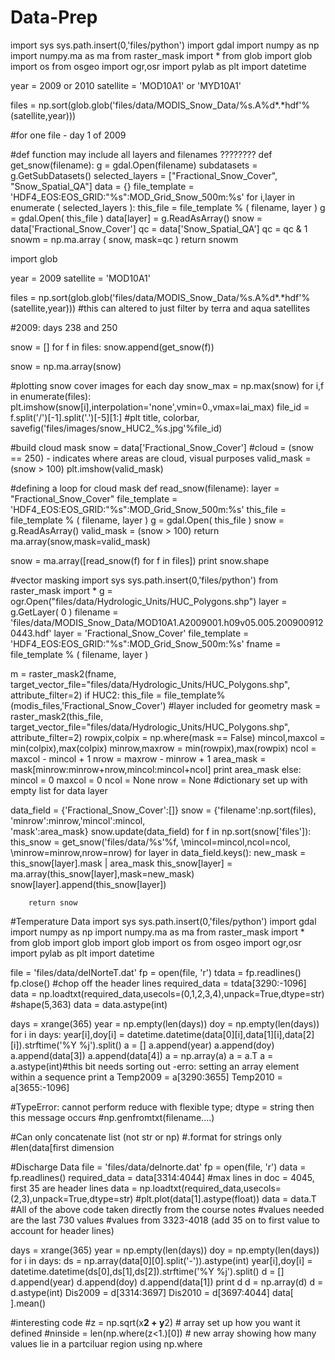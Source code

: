 Data-Prep
=========
import sys
sys.path.insert(0,'files/python')
import gdal
import numpy as np
import numpy.ma as ma
from raster_mask import *
from glob import glob
import os
from osgeo import ogr,osr
import pylab as plt
import datetime

year = 2009 or 2010
satellite = 'MOD10A1' or 'MYD10A1'

files = np.sort(glob.glob('files/data/MODIS_Snow_Data/%s.A%d*.*hdf'%(satellite,year)))

#for one file - day 1 of 2009

#def function may include all layers and filenames ????????
def get_snow(filename):
    g = gdal.Open(filename)
    subdatasets = g.GetSubDatasets()
    selected_layers = ["Fractional_Snow_Cover", "Snow_Spatial_QA"]
    data = {}
    file_template = 'HDF4_EOS:EOS_GRID:"%s":MOD_Grid_Snow_500m:%s'
    for i,layer in enumerate ( selected_layers ):
	this_file = file_template % ( filename, layer )
	g = gdal.Open( this_file )
	data[layer] = g.ReadAsArray()
    snow = data['Fractional_Snow_Cover']
    qc = data['Snow_Spatial_QA']
    qc = qc & 1
    snowm = np.ma.array ( snow, mask=qc )
    return snowm

import glob

year = 2009
satellite = 'MOD10A1'

files = np.sort(glob.glob('files/data/MODIS_Snow_Data/%s.A%d*.*hdf'%(satellite,year)))
#this can altered to just filter by terra and aqua satellites

#2009: days 238 and 250

snow = []
for f in files:
    snow.append(get_snow(f))

snow = np.ma.array(snow)

#plotting snow cover images for each day
snow_max = np.max(snow)
for i,f in enumerate(files):
    plt.imshow(snow[i],interpolation='none',vmin=0.,vmax=lai_max)
    file_id = f.split('/')[-1].split('.')[-5][1:]
#plt title, colorbar, savefig('files/images/snow_HUC2_%s.jpg'%file_id)


#build cloud mask
snow = data['Fractional_Snow_Cover']
#cloud = (snow == 250) - indicates where areas are cloud, visual purposes
valid_mask = (snow > 100)
plt.imshow(valid_mask)

#defining a loop for cloud mask
def read_snow(filename):
    layer = "Fractional_Snow_Cover"
    file_template = 'HDF4_EOS:EOS_GRID:"%s":MOD_Grid_Snow_500m:%s'
    this_file = file_template % ( filename, layer )
    g = gdal.Open( this_file )
    snow = g.ReadAsArray()
    valid_mask = (snow > 100)
    return ma.array(snow,mask=valid_mask)

snow = ma.array([read_snow(f) for f in files])
print snow.shape


#vector masking
import sys
sys.path.insert(0,'files/python')
from raster_mask import *
g = ogr.Open("files/data/Hydrologic_Units/HUC_Polygons.shp")
layer = g.GetLayer( 0 )
filename = 'files/data/MODIS_Snow_Data/MOD10A1.A2009001.h09v05.005.2009009120443.hdf'
layer = 'Fractional_Snow_Cover'
file_template = 'HDF4_EOS:EOS_GRID:"%s":MOD_Grid_Snow_500m:%s'
fname = file_template % ( filename, layer )

m = raster_mask2(fname,\
                target_vector_file="files/data/Hydrologic_Units/HUC_Polygons.shp",\
                attribute_filter=2)
if HUC2:
    this_file = file_template%(modis_files,'Fractional_Snow_Cover') #layer included for geometry
    mask = raster_mask2(this_file,\
                target_vector_file="files/data/Hydrologic_Units/HUC_Polygons.shp",\
                attribute_filter=2)
    rowpix,colpix = np.where(mask == False)
    mincol,maxcol = min(colpix),max(colpix)
    minrow,maxrow = min(rowpix),max(rowpix)
    ncol = maxcol - mincol + 1
    nrow = maxrow - minrow + 1
    area_mask = mask[minrow:minrow+nrow,mincol:mincol+ncol]
    print area_mask
else:
    mincol = 0
    maxcol = 0
    ncol = None
    nrow = None
#dictionary set up with empty list for data layer

data_field = {'Fractional_Snow_Cover':[]}
snow = {'filename':np.sort(files),\
           'minrow':minrow,'mincol':mincol,\
           'mask':area_mask}
snow.update(data_field)
for f in np.sort(snow['files']):
    this_snow = get_snow('files/data/%s'%f,			\mincol=mincol,ncol=ncol,
			\minrow=minrow,nrow=nrow)
    for layer in data_field.keys():
	new_mask = this_snow[layer].mask | area_mask
	this_snow[layer] = ma.array(this_snow[layer],mask=new_mask)
	snow[layer].append(this_snow[layer])

        return snow


#Temperature Data
import sys
sys.path.insert(0,'files/python')
import gdal
import numpy as np
import numpy.ma as ma
from raster_mask import *
from glob import glob
import glob
import os
from osgeo import ogr,osr
import pylab as plt
import datetime


file = 'files/data/delNorteT.dat'
fp = open(file, 'r')
tdata = fp.readlines()
fp.close()
 #chop off the header lines
required_data = tdata[3290:-1096] 
data = np.loadtxt(required_data,usecols=(0,1,2,3,4),unpack=True,dtype=str) #shape(5,363)
data = data.astype(int)

days = xrange(365)
year = np.empty(len(days))
doy = np.empty(len(days))
for i in days:
    year[i],doy[i] = datetime.datetime(data[0][i],data[1][i],data[2][i]).strftime('%Y %j').split()
a = []
a.append(year)
a.append(doy)
a.append(data[3])
a.append(data[4])
a = np.array(a)
a = a.T
a = a.astype(int)#this bit needs sorting out -erro: setting an array element within a sequence
print a
Temp2009 = a[3290:3655]
Temp2010 = a[3655:-1096]


#TypeError: cannot perform reduce with flexible type; dtype = string then this message occurs
#np.genfromtxt(filename....)

#Can only concatenate list (not str or np)
#.format for strings only
#len(data[first dimension


#Discharge Data
file = 'files/data/delnorte.dat'
fp = open(file, 'r')
data = fp.readlines()
required_data = data[3314:4044] #max lines in doc = 4045, first 35 are header lines
data = np.loadtxt(required_data,usecols=(2,3),unpack=True,dtype=str)
#plt.plot(data[1].astype(float))
data = data.T
#All of the above code taken directly from the course notes
#values needed are the last 730 values
#values from 3323-4018 (add 35 on to first value to account for header lines)

days = xrange(365)
year = np.empty(len(days))
doy = np.empty(len(days))
for i in days:
    ds = np.array(data[0][0].split('-')).astype(int)
    year[i],doy[i] = datetime.datetime(ds[0],ds[1],ds[2]).strftime('%Y %j').split()
d = []
d.append(year)
d.append(doy)
d.append(data[1])
print d
d = np.array(d)
d = d.astype(int)
Dis2009 = d[3314:3697]
Dis2010 = d[3697:4044]
data[  ].mean()


#interesting code
#z = np.sqrt(x**2 + y**2) # array set up how you want it defined
#ninside = len(np.where(z<1.)[0]) # new array showing how many values lie in a partciluar region using np.where
